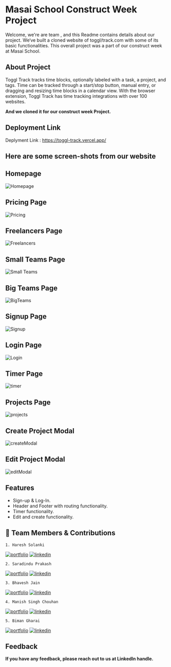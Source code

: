 # Masai School Construct Week Project

Welcome, we're are team , and this Readme contains details about our project. We‘ve built a cloned website of toggl/track.com with some of its basic functionalities. This overall project was a part of our construct week at Masai School.



## About Project
Toggl Track tracks time blocks, optionally labeled with a task, a project, and tags. Time can be tracked through a start/stop button, manual entry, or dragging and resizing time blocks in a calendar view. With the browser extension, Toggl Track has time tracking integrations with over 100 websites.


<b> And we cloned it for our construct week Project. </b>


## Deployment Link

Deplyment Link : https://toggl-track.vercel.app/


<h2>Here are some screen-shots from our website</h2>

## Homepage

<img  src="https://i.imgur.com/HSXkgXT.png" alt="Homepage"/>

## Pricing Page

<img  src="https://i.imgur.com/9LuXoKd.png" alt="Pricing "/>

## Freelancers Page

<img  src="https://i.imgur.com/rUShDUL.png" alt="Freelancers"/>

## Small Teams Page

<img  src="https://i.imgur.com/u1kJr34.png" alt="Small Teams"/>

## Big Teams Page

<img  src="https://i.imgur.com/wc0nBEu.png" alt="BigTeams"/>


## Signup Page

<img  src="https://i.imgur.com/D67DxnY.png" alt="Signup"/>


## Login Page

<img  src="https://i.imgur.com/tfurJfy.png" alt="Login"/>


## Timer Page

<img  src="https://i.imgur.com/4BuPwoF.png" alt="timer"/>


## Projects Page

<img  src="https://i.imgur.com/sgsakjH.png" alt="projects"/>


##  Create Project Modal

<img  src="https://i.imgur.com/NifWtdb.png" alt="createModal"/>


##  Edit Project Modal

<img  src="https://i.imgur.com/bdcuwoS.png" alt="editModal"/>



## Features

- Sign-up & Log-In.
- Header and Footer with routing functionality.
- Timer functionality.
- Edit and create functionality.


## 🔗 Team Members & Contributions
    1. Haresh Solanki 
[![portfolio](https://img.shields.io/badge/my_portfolio-000?style=for-the-badge&logo=ko-fi&logoColor=white)](https://github.com/haresh2349)
[![linkedin](https://img.shields.io/badge/linkedin-0A66C2?style=for-the-badge&logo=linkedin&logoColor=white)](https://www.linkedin.com/in/haresh-solanki/)

    
    2. Saradindu Prakash
[![portfolio](https://img.shields.io/badge/my_portfolio-000?style=for-the-badge&logo=ko-fi&logoColor=white)](https://github.com/Sharadu16)
[![linkedin](https://img.shields.io/badge/linkedin-0A66C2?style=for-the-badge&logo=linkedin&logoColor=white)](https://www.linkedin.com/in/saradindu-prakash-13233b237/)


    3. Bhavesh Jain
[![portfolio](https://img.shields.io/badge/my_portfolio-000?style=for-the-badge&logo=ko-fi&logoColor=white)](https://github.com/Bhavesh2302)
[![linkedin](https://img.shields.io/badge/linkedin-0A66C2?style=for-the-badge&logo=linkedin&logoColor=white)](https://www.linkedin.com/in/bhavesh-jain-b86120173/)

    4. Manish Singh Chouhan
[![portfolio](https://img.shields.io/badge/my_portfolio-000?style=for-the-badge&logo=ko-fi&logoColor=white)](https://github.com/manishchouhan2396)
[![linkedin](https://img.shields.io/badge/linkedin-0A66C2?style=for-the-badge&logo=linkedin&logoColor=white)](https://www.linkedin.com/in/manish-singh-chouhan-6b823620b/)

    5. Biman Gharai
[![portfolio](https://img.shields.io/badge/my_portfolio-000?style=for-the-badge&logo=ko-fi&logoColor=white)](https://github.com/Biman721443)
[![linkedin](https://img.shields.io/badge/linkedin-0A66C2?style=for-the-badge&logo=linkedin&logoColor=white)](https://www.linkedin.com/in/biman-gharai-236320226/)

## Feedback

<b>If you have any feedback, please reach out to us at LinkedIn handle.</b>
